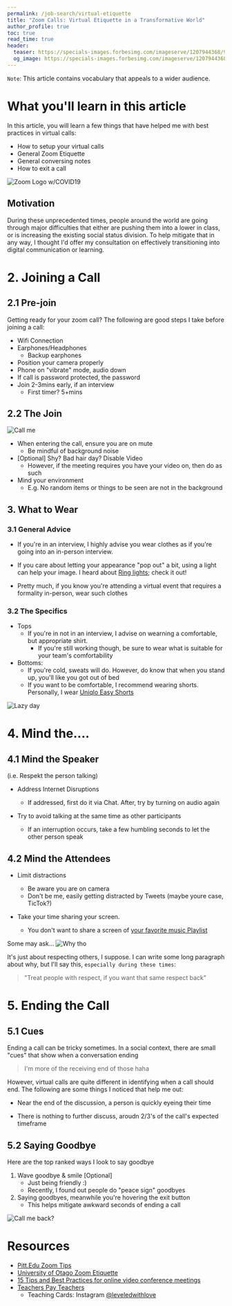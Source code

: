 ```yaml
---
permalink: /job-search/virtual-etiquette
title: "Zoom Calls: Virtual Etiquette in a Transformative World"
author_profile: true
toc: true
read_time: true
header:
  teaser: https://specials-images.forbesimg.com/imageserve/1207944368/960x0.jpg?fit=scale
  og_image: https://specials-images.forbesimg.com/imageserve/1207944368/960x0.jpg?fit=scale
---
```


`Note`: This article contains vocabulary that appeals to a wider audience.

# What you'll learn in this article

In this article, you will learn a few things that have helped me with best practices in virtual calls:
* How to setup your virtual calls
* General Zoom Etiquette
* General conversing notes
* How to exit a call

![Zoom Logo w/COVID19](https://specials-images.forbesimg.com/imageserve/1207944368/960x0.jpg?fit=scale)

## Motivation

During these unprecedented times, people around the world are going through major difficulties that either are pushing them into a lower in class, or is increasing the existing social status division. To help mitigate that in any way, I thought I'd offer my consultation on effectively transitioning into digital communication or learning.

# 2. Joining a Call

## 2.1 Pre-join

Getting ready for your zoom call? The following are good steps I take before joining a call:

* Wifi Connection
* Earphones/Headphones
    * Backup earphones
* Position your camera properly
* Phone on "vibrate" mode, audio down
* If call is password protected, the password
* Join 2-3mins early, if an interview
    * First timer? 5+mins

## 2.2 The Join

![Call me](https://media1.tenor.com/images/7ae3c6dfac41e8972a0e24a1f3565346/tenor.gif?itemid=16699821)

* When entering the call, ensure you are on mute
    * Be mindful of background noise
* [Optional] Shy? Bad hair day? Disable Video
    * However, if the meeting requires you have your video on, then do as such
* Mind your environment
    * E.g. No random items or things to be seen are not in the background

## 3. What to Wear

### 3.1 General Advice

* If you're in an interview, I highly advise you wear clothes as if you're going into an in-person interview. 

* If you care about letting your appearance "pop out" a bit, using a light can help your image. I heard about [Ring lights](https://www.amazon.com/ring-light/s?k=ring+light); check it out!

* Pretty much, if you know you're attending a virtual event that requires a formality in-person, wear such clothes

### 3.2 The Specifics

* Tops
    * If you're in not in an interview, I advise on wearning a comfortable, but appropriate shirt.
        * If you're still working though, be sure to wear what is suitable for your team's comfortability
* Bottoms:
    * If you're cold, sweats will do. However, do know that when you stand up, you'll like you got out of bed
    * If you want to be comfortable, I recommend wearing shorts. Personally, I wear [Uniqlo Easy Shorts](https://www.uniqlo.com/us/en/men-dry-stretch-easy-shorts-423560COL09SMA004000.html)

![Lazy day](https://www.worldnationaldays.com/wp-content/uploads/2017/10/National-Lazy-Day.jpg)

# 4. Mind the....

## 4.1 Mind the Speaker
(i.e.  Respekt the person talking)

* Address Internet Disruptions
    * If addressed, first do it via Chat. After, try by turning on audio again

* Try to avoid talking at the same time as other participants
    * If an interruption occurs, take a few humbling seconds to let the other person speak

## 4.2 Mind the Attendees

* Limit distractions
    * Be aware you are on camera
    * Don't be me, easily getting distracted by Tweets (maybe youre case, TicTok?)

* Take your time sharing your screen. 
    * You don't want to share a screen of [your favorite music Playlist](https://www.youtube.com/watch?v=9FXSN6Y2pgY)

Some may ask...
![Why tho](https://media0.giphy.com/media/3oEjHKw7by5QJ0sm6Q/giphy.gif)

It's just about respecting others, I suppose. I can write some long paragraph about why, but I'll say this, `especially during these times`:
> "Treat people with respect, if you want that same respect back"

# 5. Ending the Call

## 5.1 Cues
Ending a call can be tricky sometimes. In a social context, there are small "cues" that show when a conversation ending
> I'm more of the receiving end of those haha

However, virtual calls are quite different in identifying when a call should end. The following are some things I noticed that help me out:

* Near the end of the discussion, a person is quickly eyeing their time

* There is nothing to further discuss, aroudn 2/3's of the call's expected timeframe


## 5.2 Saying Goodbye

Here are the top ranked ways I look to say goodbye

1. Wave goodbye & smile  [Optional]
    * Just being friendly :)
    * Recently, I found out people do "peace sign" goodbyes
2. Saying goodbyes, meanwhile you're hovering the exit button
    * This helps mitigate awkward seconds of ending a call

![Call me back?](https://media3.giphy.com/media/3o6Zt76lGfCZ8oHPIA/giphy.gif)

# Resources

* [Pitt.Edu Zoom Tips](https://www.technology.pitt.edu/blog/zoom-tips)
* [University of Otago Zoom Etiquette](https://blogs.otago.ac.nz/zoom/zoom-etiquette-attendee/)
* [15 Tips and Best Practices for online video conference meetings](https://www.pennlive.com/coronavirus/2020/04/zoom-meeting-etiquette-15-tips-and-best-practices-for-online-video-conference-meetings.html)
* [Teachers Pay Teachers](https://www.teacherspayteachers.com)
    * Teaching Cards: Instagram [@leveledwithlove](https://www.instagram.com/leveledwithlove/)